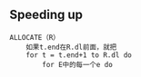 

## Speeding up

~~~
ALLOCATE（R）
	如果t.end在R.dl前面，就把
	for t = t.end+1 to R.dl do
		for E中的每一个e do
			
~~~





